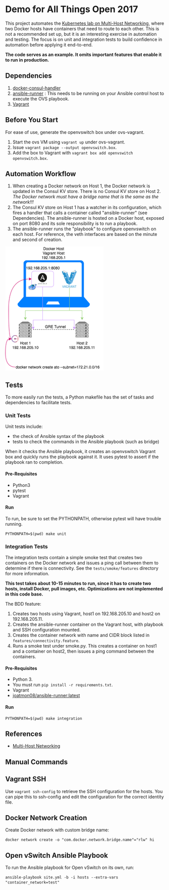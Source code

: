 # Demo for All Things Open 2017

This project automates the [Kubernetes lab on Multi-Host Networking](http://docker-k8s-lab.readthedocs.io/en/latest/docker/docker-ovs.html),
where two Docker hosts have containers that need to route to each other. This is
not a recommended set up, but it is an interesting exercise in automation and
testing. The focus is on unit and integration tests to
build confidence in automation before applying it end-to-end.

**The code serves as an example. It omits important features that enable it
to run in production.**

## Dependencies
1. [docker-consul-handler](https://github.com/joatmon08/docker-consul-handler)
1. [ansible-runner](https://github.com/joatmon08/ansible-runner) : This needs
to be running on your Ansible control host to execute the OVS playbook.
1. [Vagrant](https://www.vagrantup.com/downloads.html)

## Before You Start
For ease of use, generate the openvswitch box under ovs-vagrant.
1. Start the ovs VM using `vagrant up` under ovs-vagrant.
1. Issue `vagrant package --output openvswitch.box`.
1. Add the box to Vagrant with `vagrant box add openvswitch openvswitch.box`.

## Automation Workflow
1. When creating a Docker network on Host 1, the Docker network is updated
in the Consul KV store. There is no Consul KV store on Host 2. _The Docker
network must have a bridge name that is the same as the network!!!_
1. The Consul KV store on Host 1 has a watcher in its configuration, which
fires a handler that calls a container called "ansible-runner" (see Dependencies).
The ansible-runner is hosted on a Docker host, exposed on port 8080 and its
sole responsibility is to run a playbook.
1. The ansible-runner runs the "playbook" to configure openvswitch on each
host. For reference, the veth interfaces are based on the minute and second
of creation.

![Image of Open vSwitch Automation Workflow](images/2017-ato-demo-setup.png)

## Tests
To more easily run the tests, a Python makefile has the set of tasks
and dependencies to facilitate tests.

### Unit Tests
Unit tests include:
* the check of Ansible syntax of the playbook
* tests to check the commands in the Ansible playbook (such as bridge)

When it checks the Ansible playbook, it creates an openvswitch Vagrant box
and quickly runs the playbook against it. It uses pytest to assert if the
playbook ran to completion.

#### Pre-Requisites
* Python3
* pytest
* Vagrant

#### Run
To run, be sure to set the PYTHONPATH, otherwise pytest will
have trouble running.
```
PYTHONPATH=$(pwd) make unit
```

### Integration Tests
The integration tests contain a simple smoke test that creates two containers
on the Docker network and issues a ping call between them to determine if
there is connectivity. See the `tests/smoke/features` directory for more
information.

**This test takes about 10-15 minutes to run, since it has to create two
hosts, install Docker, pull images, etc. Optimizations are not
implemented in this code base.**

The BDD feature:
1. Creates two hosts using Vagrant, host1 on 192.168.205.10 and host2
on 192.168.205.11.
1. Creates the ansible-runner container on the Vagrant host, with playbook
and SSH configuration mounted.
1. Creates the container network with name and CIDR block listed in
`features/connectivity.feature`.
1. Runs a smoke test under smoke.py. This creates a container on host1
and a container on host2, then issues a ping command between the containers.

#### Pre-Requisites
* Python 3.
* You must run `pip install -r requirements.txt`.
* Vagrant
* [joatmon08/ansible-runner:latest](https://hub.docker.com/r/joatmon08/ansible-runner/)

#### Run
```
PYTHONPATH=$(pwd) make integration
```

## References
* [Multi-Host Networking](http://docker-k8s-lab.readthedocs.io/en/latest/docker/docker-ovs.html)

## Manual Commands
## Vagrant SSH
Use `vagrant ssh-config` to retrieve the SSH configuration for the hosts.
You can pipe this to ssh-config and edit the configuration for the correct
identity file.

## Docker Network Creation
Create Docker network with custom bridge name:
```
docker network create -o "com.docker.network.bridge.name"="rlw" hi
```

## Open vSwitch Ansible Playbook
To run the Ansible playbook for Open vSwitch on its own, run:
```
ansible-playbook site.yml -b -i hosts --extra-vars "container_network=test"
```
